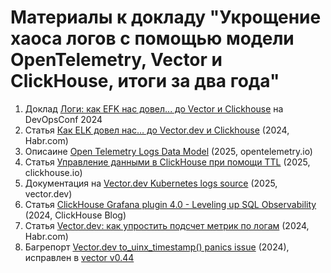 # Материалы к докладу "Укрощение хаоса логов с помощью модели OpenTelemetry, Vector и ClickHouse, итоги за два года"

1. Доклад [Логи: как EFK нас довел... до Vector и Clickhouse](https://devopsconf.io/moscow/2024/abstracts/11564) на DevOpsConf 2024
2. Статья [Как ELK довел нас… до Vector.dev и Clickhouse](https://habr.com/ru/articles/808313/) (2024, Habr.com)
3. Описаине [Open Telemetry Logs Data Model](https://opentelemetry.io/docs/specs/otel/logs/data-model/) (2025, opentelemetry.io)
4. Статья [Управление данными в ClickHouse при помощи TTL](https://clickhouse.com/docs/en/guides/developer/ttl) (2025, clickhouse.io)
5. Документация на [Vector.dev Kubernetes logs source](https://vector.dev/docs/reference/configuration/sources/kubernetes_logs/) (2025, vector.dev)
6. Статья [ClickHouse Grafana plugin 4.0 - Leveling up SQL Observability](https://clickhouse.com/blog/clickhouse-grafana-plugin-4-0) (2024, ClickHouse Blog)
7. Статья [Vector.dev: как упростить подсчет метрик по логам](https://habr.com/ru/articles/809801/) (2024, Habr.com)
8. Багрепорт [Vector.dev to_uinx_timestamp() panics issue](github.com/vectordotdev/vrl/issues/978) (2024), исправлен в [vector v0.44](https://vector.dev/releases/0.44.0/)

